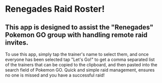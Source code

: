 # Renegades Raid Roster!

## This app is designed to assist the "Renegades" Pokemon GO group with handling remote raid invites.

To use this app, simply tap the trainer's name to select them, and once everyone has been selected tap "Let's Go!" to get a comma separated list of the trainers that can be copied to the clipboard, and then pasted into the search field of Pokemon GO.  Quick and simple raid management, ensures no one is missed and you have a successful raid!
